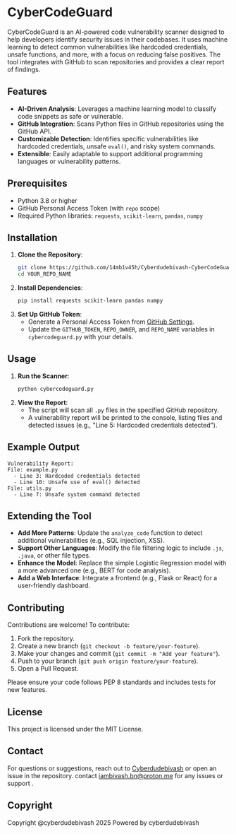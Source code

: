 # CyberCodeGuard

CyberCodeGuard is an AI-powered code vulnerability scanner designed to help developers identify security issues in their codebases. It uses machine learning to detect common vulnerabilities like hardcoded credentials, unsafe functions, and more, with a focus on reducing false positives. The tool integrates with GitHub to scan repositories and provides a clear report of findings.

## Features
- **AI-Driven Analysis**: Leverages a machine learning model to classify code snippets as safe or vulnerable.
- **GitHub Integration**: Scans Python files in GitHub repositories using the GitHub API.
- **Customizable Detection**: Identifies specific vulnerabilities like hardcoded credentials, unsafe `eval()`, and risky system commands.
- **Extensible**: Easily adaptable to support additional programming languages or vulnerability patterns.

## Prerequisites
- Python 3.8 or higher
- GitHub Personal Access Token (with `repo` scope)
- Required Python libraries: `requests`, `scikit-learn`, `pandas`, `numpy`

## Installation
1. **Clone the Repository**:
   ```bash
   git clone https://github.com/14mb1v45h/Cyberdudebivash-CyberCodeGuard-.git
   cd YOUR_REPO_NAME
   ```
2. **Install Dependencies**:
   ```bash
   pip install requests scikit-learn pandas numpy
   ```
3. **Set Up GitHub Token**:
   - Generate a Personal Access Token from [GitHub Settings](https://github.com/settings/tokens).
   - Update the `GITHUB_TOKEN`, `REPO_OWNER`, and `REPO_NAME` variables in `cybercodeguard.py` with your details.

## Usage
1. **Run the Scanner**:
   ```bash
   python cybercodeguard.py
   ```
2. **View the Report**:
   - The script will scan all `.py` files in the specified GitHub repository.
   - A vulnerability report will be printed to the console, listing files and detected issues (e.g., "Line 5: Hardcoded credentials detected").

## Example Output
```
Vulnerability Report:
File: example.py
  - Line 3: Hardcoded credentials detected
  - Line 10: Unsafe use of eval() detected
File: utils.py
  - Line 7: Unsafe system command detected
```

## Extending the Tool
- **Add More Patterns**: Update the `analyze_code` function to detect additional vulnerabilities (e.g., SQL injection, XSS).
- **Support Other Languages**: Modify the file filtering logic to include `.js`, `.java`, or other file types.
- **Enhance the Model**: Replace the simple Logistic Regression model with a more advanced one (e.g., BERT for code analysis).
- **Add a Web Interface**: Integrate a frontend (e.g., Flask or React) for a user-friendly dashboard.

## Contributing
Contributions are welcome! To contribute:
1. Fork the repository.
2. Create a new branch (`git checkout -b feature/your-feature`).
3. Make your changes and commit (`git commit -m "Add your feature"`).
4. Push to your branch (`git push origin feature/your-feature`).
5. Open a Pull Request.

Please ensure your code follows PEP 8 standards and includes tests for new features.

## License
This project is licensed under the MIT License. 

## Contact
For questions or suggestions, reach out to [Cyberdudebivash](https://github.com/14mb1v45h/Cyberdudebivash-CyberCodeGuard-.git) or open an issue in the repository.
contact iambivash.bn@proton.me for any issues or support .

## Copyright

Copyright @cyberdudebivash 2025 
Powered by cyberdudebivash
